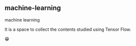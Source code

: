 ## machine-learning

machine learning

It is a space to collect the contents studied using Tensor Flow.



😁
